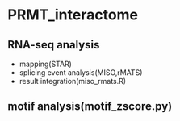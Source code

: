 # PRMT_interactome
## RNA-seq analysis
- mapping(STAR)
- splicing event analysis(MISO,rMATS)
- result integration(miso_rmats.R)
## motif analysis(motif_zscore.py)
